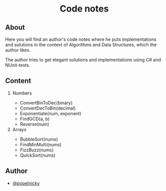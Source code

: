<h1 align="center">Code notes</h1>
<h2>About</h2>
<div>
    <p>
        Here you will find an author's code notes where he puts implementations and solutions in the context of Algorithms and Data Structures, which the author likes.
    </p>
    <p>
        The author tries to get elegant solutions and implementations using C# and NUnit-tests.
    </p>
</div>
<h2>Content</h2>
<div>
    <ol>
        <li>Numbers</li>
        <ul>
            <li>ConvertBinToDec(binary)</li>
            <li>ConvertDecToBin(decimal)</li>
            <li>Exponentiate(num, exponent)</li>
            <li>FindGCD(a, b)</li>
            <li>Reverse(num)</li>
        </ul>
        <li>Arrays</li>
        <ul>
            <li>BubbleSort(nums)</li>
            <li>FindMinMulti(nums)</li>
            <li>FizzBuzz(nums)</li>
            <li>QuickSort(nums)</li>
        </ul>
    </ol>
</div>
<h2>Author</h2>

- [@popelnicky](https://www.github.com/popelnicky)
